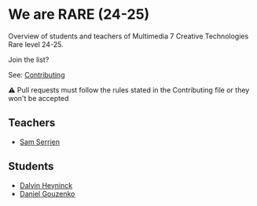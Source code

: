 # We are RARE (24-25)

Overview of students and teachers of Multimedia 7 Creative Technologies Rare level 24-25.

Join the list?

See: [Contributing](./CONTRIBUTING.md)

⚠️ Pull requests must follow the rules stated in the Contributing file or they won't be accepted

## Teachers

* [Sam Serrien](./people/sam_serrien.md)

## Students

* [Dalvin Heyninck](./people/dalvin.heyninck.md)
* [Daniel Gouzenko](./people/daniel_gouzenko.md)

